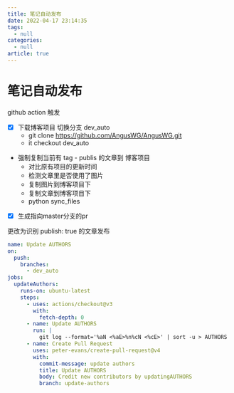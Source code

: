 ```yaml
---
title: 笔记自动发布
date: 2022-04-17 23:14:35
tags: 
  - null
categories: 
  - null
article: true
---
```


# 笔记自动发布

github action 触发

- [x] 下载博客项目 切换分支 dev_auto
  - git clone https://github.com/AngusWG/AngusWG.git
  - it checkout dev_auto
- 强制复制当前有 tag - publis 的文章到 博客项目
  - 对比原有项目的更新时间
  - 检测文章里是否使用了图片
  - 复制图片到博客项目下
  - 复制文章到博客项目下
  - python sync_files
- [x] 生成指向master分支的pr

更改为识别 publish: true 的文章发布

``` yaml
name: Update AUTHORS
on:
  push:
    branches:
      - dev_auto
jobs:
  updateAuthors:
    runs-on: ubuntu-latest
    steps:
      - uses: actions/checkout@v3
        with:
          fetch-depth: 0
      - name: Update AUTHORS
        run: |
          git log --format='%aN <%aE>%n%cN <%cE>' | sort -u > AUTHORS
      - name: Create Pull Request
        uses: peter-evans/create-pull-request@v4
        with:
          commit-message: update authors
          title: Update AUTHORS
          body: Credit new contributors by updatingAUTHORS
          branch: update-authors
```
